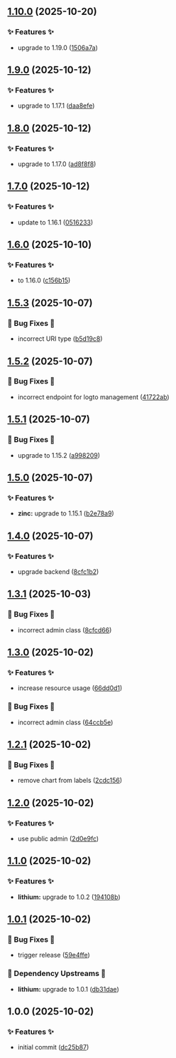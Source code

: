 ## [1.10.0](https://github.com/AtomiCloud/alcohol.carbon/compare/v1.9.0...v1.10.0) (2025-10-20)


### ✨ Features ✨

* upgrade to 1.19.0 ([1506a7a](https://github.com/AtomiCloud/alcohol.carbon/commit/1506a7acf82ba2a56c82d63543e7a0cae1c8414b))

## [1.9.0](https://github.com/AtomiCloud/alcohol.carbon/compare/v1.8.0...v1.9.0) (2025-10-12)


### ✨ Features ✨

* upgrade to 1.17.1 ([daa8efe](https://github.com/AtomiCloud/alcohol.carbon/commit/daa8efe56abbc4a3127cc0f47e56345edd45b4fa))

## [1.8.0](https://github.com/AtomiCloud/alcohol.carbon/compare/v1.7.0...v1.8.0) (2025-10-12)


### ✨ Features ✨

* upgrade to 1.17.0 ([ad8f8f8](https://github.com/AtomiCloud/alcohol.carbon/commit/ad8f8f8667b3aa734645828904f643d2cf6df454))

## [1.7.0](https://github.com/AtomiCloud/alcohol.carbon/compare/v1.6.0...v1.7.0) (2025-10-12)


### ✨ Features ✨

* update to 1.16.1 ([0516233](https://github.com/AtomiCloud/alcohol.carbon/commit/0516233c92f6d3413841fafdeb5256a4758f83a4))

## [1.6.0](https://github.com/AtomiCloud/alcohol.carbon/compare/v1.5.3...v1.6.0) (2025-10-10)


### ✨ Features ✨

* to 1.16.0 ([c156b15](https://github.com/AtomiCloud/alcohol.carbon/commit/c156b1524d12e2f53408ab676c2c5cf7fb0ac429))

## [1.5.3](https://github.com/AtomiCloud/alcohol.carbon/compare/v1.5.2...v1.5.3) (2025-10-07)


### 🐛 Bug Fixes 🐛

* incorrect URI type ([b5d19c8](https://github.com/AtomiCloud/alcohol.carbon/commit/b5d19c813a21bd073da562d93db0f4c4196d9bb7))

## [1.5.2](https://github.com/AtomiCloud/alcohol.carbon/compare/v1.5.1...v1.5.2) (2025-10-07)


### 🐛 Bug Fixes 🐛

* incorrect endpoint for logto management ([41722ab](https://github.com/AtomiCloud/alcohol.carbon/commit/41722ab5ce9091348d6d6f8bb3c92074c92f9a8e))

## [1.5.1](https://github.com/AtomiCloud/alcohol.carbon/compare/v1.5.0...v1.5.1) (2025-10-07)


### 🐛 Bug Fixes 🐛

* upgrade to 1.15.2 ([a998209](https://github.com/AtomiCloud/alcohol.carbon/commit/a998209a53f9f55a3f523a6150edf122e6e005d0))

## [1.5.0](https://github.com/AtomiCloud/alcohol.carbon/compare/v1.4.0...v1.5.0) (2025-10-07)


### ✨ Features ✨

* **zinc:** upgrade to 1.15.1 ([b2e78a9](https://github.com/AtomiCloud/alcohol.carbon/commit/b2e78a9077aac4545bab90009d3ec4b57702bd97))

## [1.4.0](https://github.com/AtomiCloud/alcohol.carbon/compare/v1.3.1...v1.4.0) (2025-10-07)


### ✨ Features ✨

* upgrade backend ([8cfc1b2](https://github.com/AtomiCloud/alcohol.carbon/commit/8cfc1b2be7e10875be67200da5f1c2f5c0fa4638))

## [1.3.1](https://github.com/AtomiCloud/alcohol.carbon/compare/v1.3.0...v1.3.1) (2025-10-03)


### 🐛 Bug Fixes 🐛

* incorrect admin class ([8cfcd66](https://github.com/AtomiCloud/alcohol.carbon/commit/8cfcd66970e3e9114df7f553f2d963a516891fb1))

## [1.3.0](https://github.com/AtomiCloud/alcohol.carbon/compare/v1.2.1...v1.3.0) (2025-10-02)


### ✨ Features ✨

* increase resource usage ([66dd0d1](https://github.com/AtomiCloud/alcohol.carbon/commit/66dd0d10557c2e743ba99338db225eeb02613515))


### 🐛 Bug Fixes 🐛

* incorrect admin class ([64ccb5e](https://github.com/AtomiCloud/alcohol.carbon/commit/64ccb5e8f80edbf436f6bd59bcd1d6032fe067b5))

## [1.2.1](https://github.com/AtomiCloud/alcohol.carbon/compare/v1.2.0...v1.2.1) (2025-10-02)


### 🐛 Bug Fixes 🐛

* remove chart from labels ([2cdc156](https://github.com/AtomiCloud/alcohol.carbon/commit/2cdc1560491bb2e3bb30a12f7e70be021cc3e88c))

## [1.2.0](https://github.com/AtomiCloud/alcohol.carbon/compare/v1.1.0...v1.2.0) (2025-10-02)


### ✨ Features ✨

* use public admin ([2d0e9fc](https://github.com/AtomiCloud/alcohol.carbon/commit/2d0e9fc5927323e7ba73a2d26823dfea243c645e))

## [1.1.0](https://github.com/AtomiCloud/alcohol.carbon/compare/v1.0.1...v1.1.0) (2025-10-02)


### ✨ Features ✨

* **lithium:** upgrade to 1.0.2 ([194108b](https://github.com/AtomiCloud/alcohol.carbon/commit/194108bbe667c12d73be3bb058601f7f4e365821))

## [1.0.1](https://github.com/AtomiCloud/alcohol.carbon/compare/v1.0.0...v1.0.1) (2025-10-02)


### 🐛 Bug Fixes 🐛

* trigger release ([59e4ffe](https://github.com/AtomiCloud/alcohol.carbon/commit/59e4ffe586059569e4fa518de566d447a912af56))


### 🔼 Dependency Upstreams 🔼

* **lithium:** upgrade to 1.0.1 ([db31dae](https://github.com/AtomiCloud/alcohol.carbon/commit/db31dae8115fcf948ba8afe65f0b4ddbdccd8511))

## 1.0.0 (2025-10-02)


### ✨ Features ✨

* initial commit ([dc25b87](https://github.com/AtomiCloud/alcohol.carbon/commit/dc25b87bd16fab51710f69f64ae41229cde998a0))
